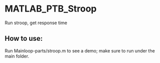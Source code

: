 # MATLAB_PTB_Stroop
Run stroop, get response time

## How to use:
Run Mainloop-parts/stroop.m to see a demo; make sure to run under the main folder.
